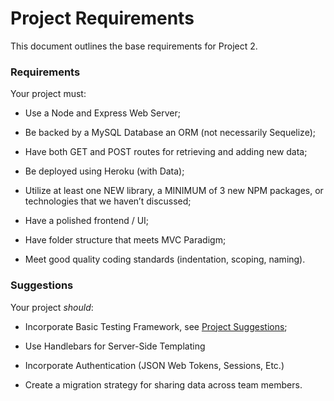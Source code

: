 # Project Requirements

This document outlines the base requirements for Project 2.

### Requirements

Your project must:

* Use a Node and Express Web Server;

* Be backed by a MySQL Database an ORM (not necessarily Sequelize);

* Have both GET and POST routes for retrieving and adding new data;

* Be deployed using Heroku (with Data);

* Utilize at least one NEW library, a MINIMUM of 3 new NPM packages, or technologies that we haven’t discussed;

* Have a polished frontend / UI;

* Have folder structure that meets MVC Paradigm;

* Meet good quality coding standards (indentation, scoping, naming).

### Suggestions

Your project _should_:

* Incorporate Basic Testing Framework, see [Project Suggestions](../Suggestions/README.md);

* Use Handlebars for Server-Side Templating

* Incorporate Authentication (JSON Web Tokens, Sessions, Etc.)

* Create a migration strategy for sharing data across team members.

